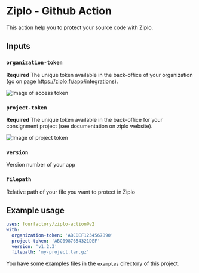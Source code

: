 # Ziplo - Github Action

This action help you to protect your source code with Ziplo.

## Inputs

### `organization-token`

**Required** The unique token available in the back-office of your organization (go on page https://ziplo.fr/app/integrations).

![Image of access token](https://ziplo.fr/img/integrations/ziplo-integration-token-example.png)

### `project-token`

**Required** The unique token available in the back-office for your consignment project (see documentation on ziplo website).

![Image of project token](https://ziplo.fr/img/integrations/ziplo-github-actions-example.png)

### `version`

Version number of your app

### `filepath`

Relative path of your file you want to protect in Ziplo

## Example usage

```yaml
uses: fourfactory/ziplo-action@v2
with:
  organization-token: 'ABCDEF1234567890'
  project-token: 'ABC0987654321DEF'
  version: 'v1.2.3'
  filepath: 'my-project.tar.gz'
```

You have some examples files in the [`examples`](examples/) directory of this project.